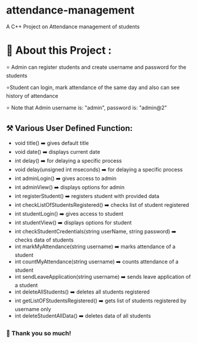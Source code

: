 # attendance-management
A C++ Project on Attendance management of students

# 💫 About this Project :

⭐ Admin can register students and create username and password for the students

⭐Student can login, mark attendance of the same day and also can see history of attendance

⭐ Note that Admin username is: "admin", password is: "admin@2"

## ⚒️ Various User Defined Function:

- void title() ➡️ gives default title
- void date() ➡️ displays current date
- int delay() ➡️ for delaying a specific process
- void delay(unsigned int mseconds) ➡️ for delaying a specific process
- int adminLogin() ➡️ gives access to admin
- int adminView() ➡️ displays options for admin
- int registerStudent() ➡️ registers student with provided data
- int checkListOfStudentsRegistered() ➡️ checks list of student registered
- int studentLogin() ➡️ gives access to student
- int studentView() ➡️ displays options for student
- int checkStudentCredentials(string userName, string password) ➡️ checks data of students
- int markMyAttendance(string username) ➡️ marks attendance of a student
- int countMyAttendance(string username) ➡️ counts attendance of a student
- int sendLeaveApplication(string username) ➡️ sends leave application of a student
- int deleteAllStudents() ➡️ deletes all students registered
- int getListOFStudentsRegistered() ➡️ gets list of students registered by username only
- int deleteStudentAllData() ➡️ deletes data of all students

### 🤗 Thank you so much!
